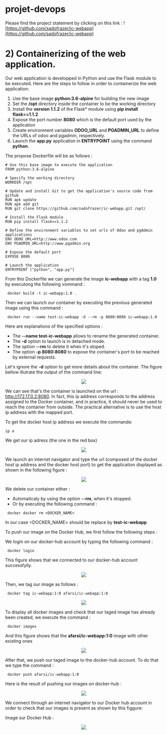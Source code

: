 # projet-devops
Please find the project statement by clicking on this link : ![https://github.com/sadofrazer/ic-webapp](https://github.com/sadofrazer/ic-webapp)

# 2) Containerizing of the web application. 
Our web application is developped in Python and use the Flask module to be executed. Here are the steps to follow in order to containerize the web application: 

1. Use the base image **python:3.6-alpine** for building the new image
2. Set the **/opt** directory inside the container to be the working directory
3. Install  the **version 1.1.2** of the Flask* module using **pip install flask==1.1.2**
4. Expose the port number **8080** which is the default port used by the application
5. Create environment variables **ODOO_URL** and **PGADMIN_URL** to define the URLs of odoo and pgadmin, respectively.
6. Launch the **app.py** application in **ENTRYPOINT** using the command **python**.

The propose Dockerfile will be as follows : 
```
# Use this base image to execute the application
FROM python:3.6-alpine

# Specify the working directory
WORKDIR /opt

# Update and install Git to get the application's source code from github 
RUN apk update
RUN apk add git
RUN git clone https://github.com/sadofrazer/ic-webapp.git /opt/ 

# Install the Flask module 
RUN pip install flask==1.1.2

# Define the environment variables to set urls of Odoo and pgAdmin applications
ENV ODOO_URL=http://www.odoo.com
ENV PGADMIN_URL=http://www.pgadmin.org

# Expose the default port
EXPOSE 8080

# Launch the application
ENTRYPOINT ["python", "app.py"]
```
From this Dockerfile we can generate the image **ic-webapp** with a tag **1.0** by executong the following vommand : 

```
 docker build -t ic-webapp:1.0 .
```
Then we can launch our container by executing the previous generated image using this command :

```
 docker run --name test-ic-webapp -d --rm -p 8080:8080 ic-webapp:1.0
```
Here are explanations of the specified options : 

- The **--name test-ic-webapp** allows to rename the generated container.
- The **-d** option to launch is in detached mode.
- The option **--rm** to delete it when it's stoped.
- The option **-p 8080:8080** to expose the container's port to be reached by external requests.

Let's ignore the **-d** option to get more details about the container. The figure bellow illutrate the output of the command line:   

<p align="center">
<img src="https://user-images.githubusercontent.com/40942166/228029592-8d3330da-c61e-4386-8f95-07dde5c28b68.png">
</p>

We can see that's the container is launched on the url : http://172.17.0.2:8080. In fact, this ip address corresponds to the address assigned to the Docker container, and in practice, it should never be used to reach the container from outside. The practical alternative is to use the host ip address with the mapped port.

To get the docker host ip address we execute the commande:

```
ip a
```
We get our ip adress (the one in the red box)


<p align="center">
<img src="https://user-images.githubusercontent.com/40942166/228523668-bb6077c8-f495-4750-8d3f-2fc15486dd20.png">
</p>



We launch an internet navigator and type the url (composed of the docker host ip address and the docker host port) to get the application displayed as shown in the following figure :

<p align="center">
<img src="https://user-images.githubusercontent.com/40942166/228526110-b4740ffe-7ca2-4d85-9283-2a1369a34394.png">
</p>

We delete our container either : 
- Automaticaly by using the option **--rm**, when it's stopped.
- Or by executing the following command : 

```
 docker docker rm <DOCKER_NAME>
```
In our case <DOCKER_NAME> should be replace by **test-ic-webapp**


To push our image on the Docker Hub, we first follow the following steps : 

We login on our docker-hub account by typing the following command : 

```
 docker login
```
This figure shows that we connected to our docker-hub account successfylly. 
<p align="center">
<img src="https://user-images.githubusercontent.com/40942166/228038534-6ed7d02c-fc83-4b33-9880-f3a4589162a8.png">
</p>

Then, we tag our image as follows : 

```
 docker tag ic-webapp:1:0 afarsi/ic-webapp:1:0
```

<p align="center">
<img src="https://user-images.githubusercontent.com/40942166/228038662-d813cb6d-647b-4e79-97d1-93ec953b131a.png">
</p>

To display all docker images and check that our taged image has already been created, we execute the command : 

```
 docker images
```
And this figure shows that the **afarsi/ic-webapp:1:0** image with other existing ones 

<p align="center">
<img src="https://user-images.githubusercontent.com/40942166/228039608-84ee9c3f-d143-4410-bea6-2ae9510eee4a.png">
</p>

After that, we push our  taged image to the docker-hub account. To do that we type the command : 

```
 docker push afarsi/ic-webapp:1:0
```
Here is the result of pushing our images on docker-hub :
<p align="center">
<img src="https://user-images.githubusercontent.com/40942166/228039477-722045e5-7ca8-430d-a211-a4d174784463.png">
</p>

We connect through an internet navigator to our Docker hub account in order to check that our images is present as shown by this figgure: 

Image sur Docker Hub :
<p align="center">
<img src="https://user-images.githubusercontent.com/40942166/228039095-2c4efb88-7a82-42fd-a0ba-083f62c887c7.png">
</p>





